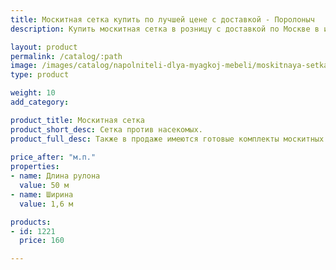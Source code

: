 ```yaml
---
title: Москитная сетка купить по лучшей цене с доставкой - Поролоныч
description: Купить москитная сетка в розницу с доставкой по Москве в интернет-магазине Поролоныча.

layout: product
permalink: /catalog/:path
image: /images/catalog/napolniteli-dlya-myagkoj-mebeli/moskitnaya-setka-01_1600w.jpg
type: product

weight: 10
add_category: 

product_title: Москитная сетка
product_short_desc: Сетка против насекомых.
product_full_desc: Также в продаже имеются готовые комплекты москитных сеток в алюминиевых рамках на окна - 800 рублей/шт.
        
price_after: "м.п."
properties:
- name: Длина рулона
  value: 50 м
- name: Ширина
  value: 1,6 м

products:
- id: 1221
  price: 160

---
```

